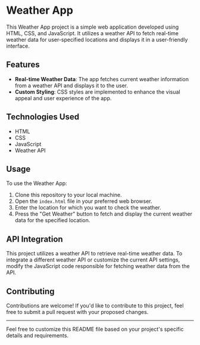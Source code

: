 # Weather App

This Weather App project is a simple web application developed using HTML, CSS, and JavaScript. It utilizes a weather API to fetch real-time weather data for user-specified locations and displays it in a user-friendly interface.

## Features

- **Real-time Weather Data**: The app fetches current weather information from a weather API and displays it to the user.
- **Custom Styling**: CSS styles are implemented to enhance the visual appeal and user experience of the app.

## Technologies Used

- HTML
- CSS
- JavaScript
- Weather API 

## Usage

To use the Weather App:

1. Clone this repository to your local machine.
2. Open the `index.html` file in your preferred web browser.
3. Enter the location for which you want to check the weather.
4. Press the "Get Weather" button to fetch and display the current weather data for the specified location.

## API Integration

This project utilizes a weather API to retrieve real-time weather data. To integrate a different weather API or customize the current API settings, modify the JavaScript code responsible for fetching weather data from the API.

## Contributing

Contributions are welcome! If you'd like to contribute to this project, feel free to submit a pull request with your proposed changes.

---

Feel free to customize this README file based on your project's specific details and requirements.
